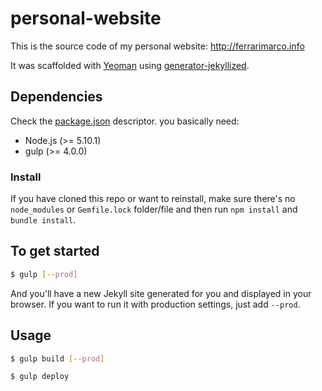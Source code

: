 # personal-website
This is the source code of my personal website: http://ferrarimarco.info

It was scaffolded with [Yeoman](http://yeoman.io/) using [generator-jekyllized](https://github.com/yeoman/generator-jekyllized).

## Dependencies
Check the [package.json](../blob/master/package.json) descriptor. you basically need:
- Node.js (>= 5.10.1)
- gulp (>= 4.0.0)

### Install
If you have cloned this repo or want to reinstall, make sure there's no `node_modules` or `Gemfile.lock` folder/file and then run `npm install` and `bundle install`.

## To get started

```sh
$ gulp [--prod]
```

And you'll have a new Jekyll site generated for you and displayed in your browser. If you want to run it with production settings, just add `--prod`.

## Usage

```sh
$ gulp build [--prod]
```

```sh
$ gulp deploy
```
